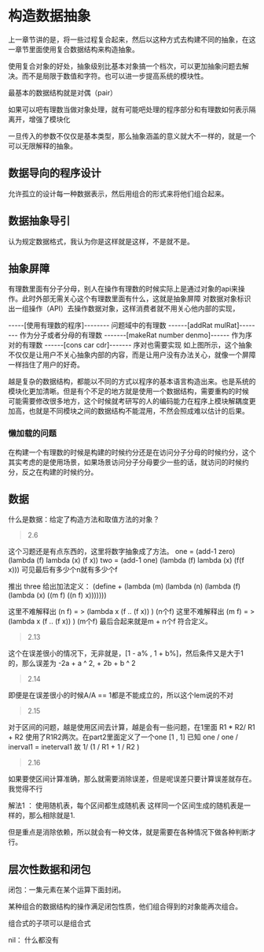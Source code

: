 # 构造数据抽象

上一章节讲的是，将一些过程复合起来，然后以这种方式去构建不同的抽象，在这一章节里面使用复合数据结构来构造抽象。

使用复合对象的好处，抽象级别比基本对象搞一个档次，可以更加抽象问题去解决。而不是局限于数值和字符。也可以进一步提高系统的模块性。

最基本的数据结构就是对偶（pair）

如果可以吧有理数当做对象处理，就有可能吧处理的程序部分和有理数如何表示隔离开，增强了模块化

一旦传入的参数不仅仅是基本类型，那么抽象涵盖的意义就大不一样的，就是一个可以无限解释的抽象。

## 数据导向的程序设计

允许孤立的设计每一种数据表示，然后用组合的形式来将他们组合起来。

## 数据抽象导引

认为规定数据格式，我认为你是这样就是这样，不是就不是。

## 抽象屏障

有理数里面有分子分母，别人在操作有理数的时候实际上是通过对象的api来操作。此时外部无需关心这个有理数里面有什么，这就是抽象屏障
对数据对象标识出一组操作（API）去操作数据对象，这样消费者就不用关心他内部的实现，

-----[使用有理数的程序]--------
    问题域中的有理数
------[addRat mulRat]--------
    作为分子或者分母的有理数
-------[makeRat number denmo]------
    作为序对的有理数
------[cons car cdr]-------
    序对也需要实现
如上图所示，这个抽象不仅仅是让用户不关心抽象内部的内容，而是让用户没有办法关心，就像一个屏障一样挡住了用户的好奇。

越是复杂的数据结构，都能以不同的方式以程序的基本语言构造出来。也是系统的模块化更加清晰。但是有个不足的地方就是使用一个数据结构，需要重构的时候
可能需要修改很多地方，这个时候就考研写的人的编码能力在程序上模块解耦度更加高，也就是不同模块之间的数据结构不能混用，不然会照成难以估计的后果。

### 懒加载的问题

在构建一个有理数的时候是构建的时候约分还是在访问分子分母的时候约分，这个其实考虑的是使用场景，如果场景访问分子分母要少一些的话，就访问的时候约分，反之在构建的时候约分。

## 数据

什么是数据：给定了构造方法和取值方法的对象？

>2.6

这个习题还是有点东西的，这里将数字抽象成了方法。
one = (add-1 zero)
(lambda (f)
    lambda (x)
        (f x))
two = (add-1 one)
(lambda (f)
    lambda (x)
        (f(f x)))
可见最后有多少个n就有多少个f

推出
three
给出加法定义：
(define +
    (lambda (m)
        (lambda (n)
            (lambda (f)
                (lambda (x)
                    ((m f) ((n f) x)))))))

这里不难解释出 (n f) = > (lambda x (f .. (f  x)) ) (n个f)
这里不难解释出 (m f) = > (lambda x (f .. (f  x)) ) (m个f)
最后合起来就是m + n个f 符合定义。

>2.13

这个在误差很小的情况下，无非就是，[1 - a% , 1 + b%]，然后条件又是大于1的，那么误差为 -2a + a ^ 2, + 2b + b ^ 2

>2.14

即便是在误差很小的时候A/A == 1都是不能成立的，所以这个lem说的不对

>2.15

对于区间的问题，越是使用区间去计算，越是会有一些问题，在1里面 R1 * R2/ R1 + R2 使用了R1R2两次。在part2里面定义了一个one [1 , 1] 已知 one / one / inerval1 = ineterval1 故 1/ (1 / R1 + 1 / R2 )

>2.16

如果要使区间计算准确，那么就需要消除误差，但是呢误差只要计算误差就存在。我觉得不行

解法1 ： 使用随机表，每个区间都生成随机表 这样同一个区间生成的随机表是一样的，那么相除就是1.

但是重点是消除依赖，所以就会有一种文体，就是需要在各种情况下做各种判断才行。

## 层次性数据和闭包

闭包：一集元素在某个运算下面封闭。

某种组合的数据结构的操作满足闭包性质，他们组合得到的对象能再次组合。

组合式的子项可以是组合式

nil： 什么都没有
